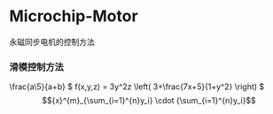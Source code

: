 # Microchip-Motor
永磁同步电机的控制方法
### 滑模控制方法
  \frac{a\5}{a+b}
   $ f(x,y,z) = 3y^2z \left( 3+\frac{7x+5}{1+y^2} \right) $
   $${x}^{m}_{\sum_{i=1}^{n}y_i} \cdot {\sum_{i=1}^{n}y_i}$$
